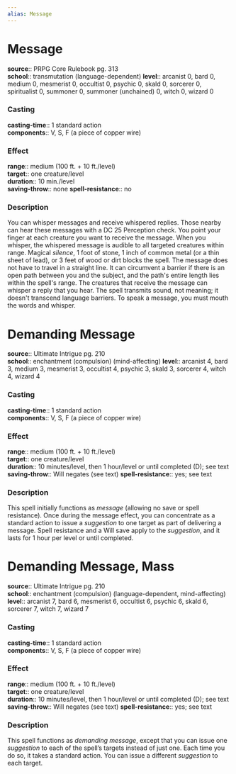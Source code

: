 ```yaml
---
alias: Message
---
```


# Message 

**source**:: PRPG Core Rulebook pg. 313  
**school**:: transmutation (language-dependent)
**level**:: arcanist 0, bard 0, medium 0, mesmerist 0, occultist 0, psychic 0, skald 0, sorcerer 0, spiritualist 0, summoner 0, summoner (unchained) 0, witch 0, wizard 0

### Casting 

**casting-time**:: 1 standard action  
**components**:: V, S, F (a piece of copper wire)

### Effect 

**range**:: medium (100 ft. + 10 ft./level)  
**target**:: one creature/level  
**duration**:: 10 min./level  
**saving-throw**:: none
**spell-resistance**:: no

### Description 

You can whisper messages and receive whispered replies. Those nearby can hear these messages with a DC 25 Perception check. You point your finger at each creature you want to receive the message. When you whisper, the whispered message is audible to all targeted creatures within range. Magical *silence*, 1 foot of stone, 1 inch of common metal (or a thin sheet of lead), or 3 feet of wood or dirt blocks the spell. The message does not have to travel in a straight line. It can circumvent a barrier if there is an open path between you and the subject, and the path's entire length lies within the spell's range. The creatures that receive the message can whisper a reply that you hear. The spell transmits sound, not meaning; it doesn't transcend language barriers. To speak a message, you must mouth the words and whisper.

# Demanding Message 

**source**:: Ultimate Intrigue pg. 210  
**school**:: enchantment (compulsion) (mind-affecting)
**level**:: arcanist 4, bard 3, medium 3, mesmerist 3, occultist 4, psychic 3, skald 3, sorcerer 4, witch 4, wizard 4

### Casting 

**casting-time**:: 1 standard action  
**components**:: V, S, F (a piece of copper wire)

### Effect 

**range**:: medium (100 ft. + 10 ft./level)  
**target**:: one creature/level  
**duration**:: 10 minutes/level, then 1 hour/level or until completed (D); see text  
**saving-throw**:: Will negates (see text)
**spell-resistance**:: yes; see text

### Description 

This spell initially functions as *message* (allowing no save or spell resistance). Once during the message effect, you can concentrate as a standard action to issue a *suggestion* to one target as part of delivering a message. Spell resistance and a Will save apply to the *suggestion*, and it lasts for 1 hour per level or until completed.

# Demanding Message, Mass 

**source**:: Ultimate Intrigue pg. 210  
**school**:: enchantment (compulsion) (language-dependent, mind-affecting)
**level**:: arcanist 7, bard 6, mesmerist 6, occultist 6, psychic 6, skald 6, sorcerer 7, witch 7, wizard 7

### Casting 

**casting-time**:: 1 standard action  
**components**:: V, S, F (a piece of copper wire)

### Effect 

**range**:: medium (100 ft. + 10 ft./level)  
**target**:: one creature/level  
**duration**:: 10 minutes/level, then 1 hour/level or until completed (D); see text  
**saving-throw**:: Will negates (see text)
**spell-resistance**:: yes; see text

### Description 

This spell functions as *demanding message*, except that you can issue one *suggestion* to each of the spell’s targets instead of just one. Each time you do so, it takes a standard action. You can issue a different *suggestion* to each target.
